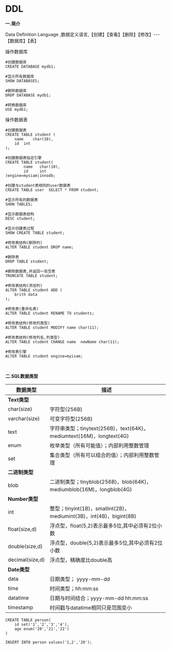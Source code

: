 # DDL
						
						
**一.简介**

Data Definition Language ,数据定义语言,【创建】【查看】【删除】【修改】---【数据库】【表】

操作数据库
	
```
#创建数据库
CREATE DATABASE mydb1;

#显示所有数据库	
SHOW DATABASES;

#删除数据库
DROP DATABASE mydb1;

#转换数据库	
USE mydb1;
```	

操作数据表

```
#创建数据表
CREATE TABLE student (
	name	char(10),
	id 	int
);

#创建数据表指定引擎
CREATE TABLE student(
        name   char(10),
        id     int
)engine=mysiam|innodb;	

#创建与student表相同的user数据表
CREATE TABLE user  SELECT * FROM student;

#显示所有的数据表
SHOW TABLES;

#显示数据表结构	
DESC student;

#显示创建表过程	
SHOW CREATE TABLE student;

#修改表结构(删除列)												
ALTER TABLE student DROP name;

#删除表	
DROP TABLE student;

#删除数据表,并返回一张空表	
TRUNCATE TABLE student;

#修改表结构(添加列)	
ALTER TABLE student ADD (
	brith data
);

#修改表(重命名表)
ALTER TABLE student RENAME TO students;

#修改表结构(修改列类型)	
ALTER TABLE student MODIFY name char(11);

#修改表结构(修改列名,列类型)	
ALTER TABLE student CHANGE name  newName char(11);

#修改表引擎
ALTER TABLE student engine=myisam;
```	
		
<br/>

**二.SQL数据类型**

数据类型|描述
---|---
**Text类型**|
char(size)|字符型(256B)
varchar(size)|可变字符型(256B)
text|字符串类型；tinytext(256B)，text(64K)，mediumtext(16M)，longtext(4G)
enum|枚举类型（所有可能值）；内部利用整数管理
set|集合类型（所有可以组合的值）；内部利用整数管理
**二进制类型**|
blob|二进制类型；tinyblob(256B)，blob(64K)，mediumblob(16M)，longblob(4G)
**Number类型**|
int|整型；tinyint(1B)，smallint(2B)，mediumint(3B)，int(4B)，bigint(8B)
float(size,d)| 浮点型，float(5,2)表示最多5位,其中必须有2位小数
double(size,d)|浮点型，double(5,2)表示最多5位,其中必须有2位小数
decimal(size,d)|浮点型，精确度比double高
**Date类型**|
data|日期类型； yyyy-mm-dd
time|时间类型；hh:mm:ss
datatime|日期与时间结合；yyyy-mm-dd hh:mm:ss
timestamp|时间戳与datatime相同只是范围变小


```
CREATE TABLE person(
	id set('1','2','3','4'),
	age enum('20','21','22')
)

INSERT INTO person values('1,2','20');
```